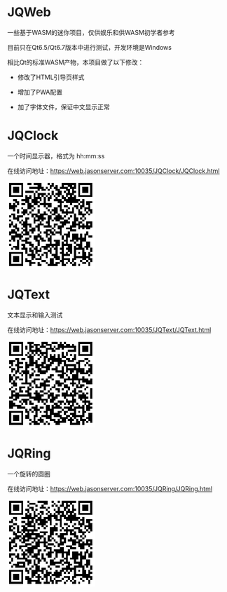 # JQWeb

一些基于WASM的迷你项目，仅供娱乐和供WASM初学者参考

目前只在Qt6.5/Qt6.7版本中进行测试，开发环境是Windows

相比Qt的标准WASM产物，本项目做了以下修改：

* 修改了HTML引导页样式

* 增加了PWA配置

* 加了字体文件，保证中文显示正常


# JQClock

一个时间显示器，格式为 hh:mm:ss

在线访问地址：https://web.jasonserver.com:10035/JQClock/JQClock.html

![](./doc/JQClock.png)


# JQText

文本显示和输入测试

在线访问地址：https://web.jasonserver.com:10035/JQText/JQText.html

![](./doc/JQText.png)


# JQRing

一个旋转的圆圈

在线访问地址：https://web.jasonserver.com:10035/JQRing/JQRing.html

![](./doc/JQRing.png)

